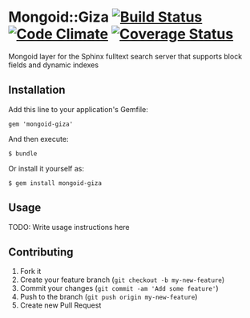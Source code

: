 # Mongoid::Giza [![Build Status](https://travis-ci.org/yadevteam/mongoid-giza.png)](https://travis-ci.org/yadevteam/mongoid-giza) [![Code Climate](https://codeclimate.com/github/yadevteam/mongoid-giza.png)](https://codeclimate.com/github/yadevteam/mongoid-giza) [![Coverage Status](https://coveralls.io/repos/yadevteam/mongoid-giza/badge.png)](https://coveralls.io/r/yadevteam/mongoid-giza)

Mongoid layer for the Sphinx fulltext search server that supports block fields and dynamic indexes

## Installation

Add this line to your application's Gemfile:

    gem 'mongoid-giza'

And then execute:

    $ bundle

Or install it yourself as:

    $ gem install mongoid-giza

## Usage

TODO: Write usage instructions here

## Contributing

1. Fork it
2. Create your feature branch (`git checkout -b my-new-feature`)
3. Commit your changes (`git commit -am 'Add some feature'`)
4. Push to the branch (`git push origin my-new-feature`)
5. Create new Pull Request

